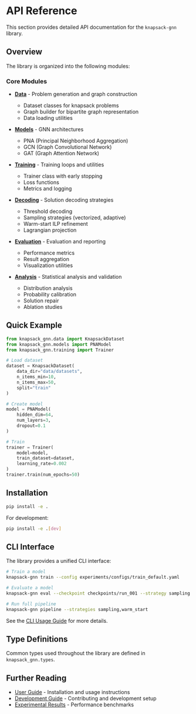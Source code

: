 # API Reference

This section provides detailed API documentation for the `knapsack-gnn` library.

## Overview

The library is organized into the following modules:

### Core Modules

- **[Data](data.md)** - Problem generation and graph construction
  - Dataset classes for knapsack problems
  - Graph builder for bipartite graph representation
  - Data loading utilities

- **[Models](models.md)** - GNN architectures
  - PNA (Principal Neighborhood Aggregation)
  - GCN (Graph Convolutional Network)
  - GAT (Graph Attention Network)

- **[Training](training.md)** - Training loops and utilities
  - Trainer class with early stopping
  - Loss functions
  - Metrics and logging

- **[Decoding](decoding.md)** - Solution decoding strategies
  - Threshold decoding
  - Sampling strategies (vectorized, adaptive)
  - Warm-start ILP refinement
  - Lagrangian projection

- **[Evaluation](eval.md)** - Evaluation and reporting
  - Performance metrics
  - Result aggregation
  - Visualization utilities

- **[Analysis](analysis.md)** - Statistical analysis and validation
  - Distribution analysis
  - Probability calibration
  - Solution repair
  - Ablation studies

## Quick Example

```python
from knapsack_gnn.data import KnapsackDataset
from knapsack_gnn.models import PNAModel
from knapsack_gnn.training import Trainer

# Load dataset
dataset = KnapsackDataset(
    data_dir="data/datasets",
    n_items_min=10,
    n_items_max=50,
    split="train"
)

# Create model
model = PNAModel(
    hidden_dim=64,
    num_layers=3,
    dropout=0.1
)

# Train
trainer = Trainer(
    model=model,
    train_dataset=dataset,
    learning_rate=0.002
)
trainer.train(num_epochs=50)
```

## Installation

```bash
pip install -e .
```

For development:

```bash
pip install -e .[dev]
```

## CLI Interface

The library provides a unified CLI interface:

```bash
# Train a model
knapsack-gnn train --config experiments/configs/train_default.yaml

# Evaluate a model
knapsack-gnn eval --checkpoint checkpoints/run_001 --strategy sampling

# Run full pipeline
knapsack-gnn pipeline --strategies sampling,warm_start
```

See the [CLI Usage Guide](../guides/cli_usage.md) for more details.

## Type Definitions

Common types used throughout the library are defined in `knapsack_gnn.types`.

## Further Reading

- [User Guide](../guides/execution_guide.md) - Installation and usage instructions
- [Development Guide](../development.md) - Contributing and development setup
- [Experimental Results](../reports/experimental_results.md) - Performance benchmarks
